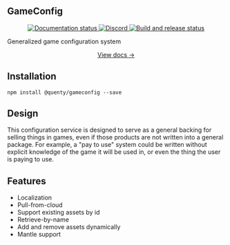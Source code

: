 ## GameConfig
<div align="center">
  <a href="http://quenty.github.io/NevermoreEngine/">
    <img src="https://github.com/Quenty/NevermoreEngine/actions/workflows/docs.yml/badge.svg" alt="Documentation status" />
  </a>
  <a href="https://discord.gg/mhtGUS8">
    <img src="https://img.shields.io/discord/385151591524597761?color=5865F2&label=discord&logo=discord&logoColor=white" alt="Discord" />
  </a>
  <a href="https://github.com/Quenty/NevermoreEngine/actions">
    <img src="https://github.com/Quenty/NevermoreEngine/actions/workflows/build.yml/badge.svg" alt="Build and release status" />
  </a>
</div>

Generalized game configuration system

<div align="center"><a href="https://quenty.github.io/NevermoreEngine/api/GameConfig">View docs →</a></div>

## Installation
```
npm install @quenty/gameconfig --save
```

## Design

This configuration service is designed to serve as a general backing for selling things in games, even if those products are not written into a general package. For example, a "pay to use" system could be written without explicit knowledge of the game it will be used in, or even the thing the user is paying to use.

## Features

* Localization
* Pull-from-cloud
* Support existing assets by id
* Retrieve-by-name
* Add and remove assets dynamically
* Mantle support
